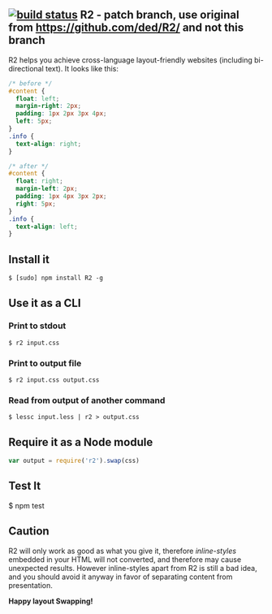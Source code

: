 [![build status](https://secure.travis-ci.org/ded/R2.png)](http://travis-ci.org/ded/R2)
R2 - patch branch, use original from https://github.com/ded/R2/ and not this branch
---
R2 helps you achieve cross-language layout-friendly websites (including bi-directional text). It looks like this:

``` css
/* before */
#content {
  float: left;
  margin-right: 2px;
  padding: 1px 2px 3px 4px;
  left: 5px;
}
.info {
  text-align: right;
}

/* after */
#content {
  float: right;
  margin-left: 2px;
  padding: 1px 4px 3px 2px;
  right: 5px;
}
.info {
  text-align: left;
}
```

Install it
----------

    $ [sudo] npm install R2 -g

Use it as a CLI
---------------

### Print to stdout
    
    $ r2 input.css
  
### Print to output file
    
    $ r2 input.css output.css
  
### Read from output of another command
    
    $ lessc input.less | r2 > output.css

Require it as a Node module
------------------------------

``` js
var output = require('r2').swap(css)
```

Test It
----------

   $ npm test

Caution
--------
R2 will only work as good as what you give it, therefore *inline-styles* embedded in your HTML will not converted, and therefore may cause unexpected results. However inline-styles apart from R2 is still a bad idea, and you should avoid it anyway in favor of separating content from presentation.

**Happy layout Swapping!**

